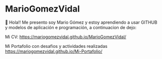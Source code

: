 # MarioGomezVidal

👋 Hola!! Me presento soy Mario Gómez y estoy aprendiendo a usar GITHUB y modelos de aplicación e programación, a continuacion de dejo:

Mi CV: https://mariogomezvidal.github.io/MarioGomezVidal/


Mi Portafolio con desafios y actividades realizadas https://mariogomezvidal.github.io/Mi-Portafolio/
